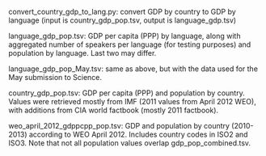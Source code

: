 convert_country_gdp_to_lang.py: convert GDP by country to GDP by language (input is country_gdp_pop.tsv, output is language_gdp.tsv)

language_gdp_pop.tsv: GDP per capita (PPP) by language, along with aggregated number of speakers per language (for testing purposes) and population by language. Last two may differ.

language_gdp_pop_May.tsv: same as above, but with the data used for the May submission to Science. 

country_gdp_pop.tsv: GDP per capita (PPP) and population by country. Values were retrieved mostly from IMF (2011 values from April 2012 WEO), with additions from CIA world factbook (mostly 2011 factbook).

weo_april_2012_gdppcpp_pop.tsv: GDP and population by country (2010-2013) according to WEO April 2012. Includes country codes in ISO2 and ISO3. Note that not all population values overlap gdp_pop_combined.tsv.